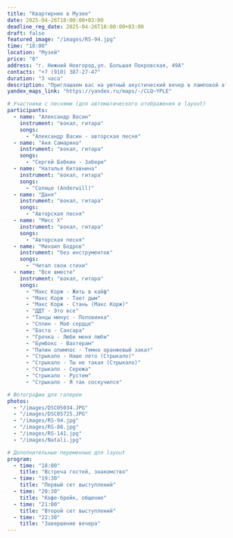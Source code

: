 ```yaml
---
title: "Квартирник в Музее"
date: 2025-04-26T18:00:00+03:00
deadline_reg_date: 2025-04-26T18:00:00+03:00
draft: false
featured_image: "/images/RS-94.jpg"
time: "18:00"
location: "Музей"
price: "0"
address: "г. Нижний Новгород,ул. Большая Покровская, 49А"
contacts: "+7 (910) 387-27-47"
duration: "3 часа"
description: "Приглашаем вас на уютный акустический вечер в ламповой атмосфере"
yandex_maps_link: "https://yandex.ru/maps/-/CLQ~YPLE"

# Участники с песнями (для автоматического отображения в layout)
participants:
  - name: "Александр Васин"
    instrument: "вокал, гитара"
    songs:
      - "Александр Васин - авторская песня"
  - name: "Аня Самарина"
    instrument: "вокал, гитара"
    songs:
      - "Сергей Бабкин - Забери"
  - name: "Наталья Китавнина"
    instrument: "вокал, гитара"
    songs:
      - "Солнце (Anderwill)"
  - name: "Даня"
    instrument: "вокал, гитара"
    songs:
      - "Авторская песня"
  - name: "Мисс Х"
    instrument: "вокал, гитара"
    songs:
      - "Авторская песня"
  - name: "Михаил Бодров"
    instrument: "без инструментов"
    songs:
      - "Читал свои стихи"
  - name: "Все вместе"
    instrument: "вокал, гитара"
    songs:
      - "Макс Корж - Жить в кайф"
      - "Макс Корж - Тает дым"
      - "Макс Корж - Стань (Макс Корж)"
      - "ДДТ - Это все"
      - "Танцы минус - Половинка"
      - "Сплин - Моё сердце"
      - "Баста - Сансара"
      - "Гречка - Люби меня люби"
      - "Бумбокс - Вахтерам"
      - "Папин олимпос - Темно оранжевый закат"
      - "Стрыкало - Наше лето (Стрыкало)"
      - "Стрыкало - Ты не такая (Стрыкало)"
      - "Стрыкало - Сережа"
      - "Стрыкало - Рустем"
      - "Стрыкало - Я так соскучился"

# Фотографии для галереи
photos:
  - "/images/DSC05034.JPG"
  - "/images/DSC05725.JPG"
  - "/images/RS-94.jpg"
  - "/images/RS-88.jpg"
  - "/images/RS-141.jpg"
  - "/images/Natali.jpg"

# Дополнительные переменные для layout
program:
  - time: "18:00"
    title: "Встреча гостей, знакомство"
  - time: "19:30"
    title: "Первый сет выступлений"
  - time: "20:30"
    title: "Кофе-брейк, общение"
  - time: "21:00"
    title: "Второй сет выступлений"
  - time: "22:30"
    title: "Завершение вечера"
---
```

